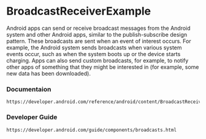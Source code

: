 # BroadcastReceiverExample

Android apps can send or receive broadcast messages from the Android system and other Android apps, similar to the publish-subscribe design pattern. These broadcasts are sent when an event of interest occurs. For example, the Android system sends broadcasts when various system events occur, such as when the system boots up or the device starts charging. Apps can also send custom broadcasts, for example, to notify other apps of something that they might be interested in (for example, some new data has been downloaded).

### Documentaion

```
https://developer.android.com/reference/android/content/BroadcastReceiver.html
```

### Developer Guide
```
https://developer.android.com/guide/components/broadcasts.html
```